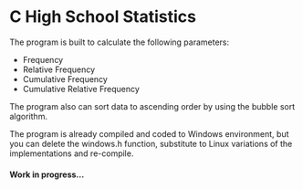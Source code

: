 # C High School Statistics 

The program is built to calculate the following parameters:

- Frequency
- Relative Frequency 
- Cumulative Frequency
- Cumulative Relative Frequency 

The program also can sort data to ascending order by using the bubble sort algorithm.

The program is already compiled and coded to Windows environment, but you can delete the windows.h function, substitute to Linux variations of the implementations and re-compile.  

#### Work in progress...


